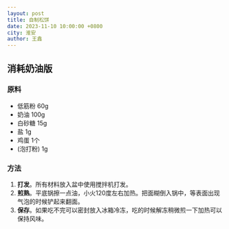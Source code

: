 ```yaml
---
layout: post
title: 自制松饼
date: 2023-11-10 10:00:00 +0800
city: 淮安
author: 王鑫
---
```


## 消耗奶油版

### 原料

* 低筋粉 60g
* 奶油 100g
* 白砂糖 15g
* 盐 1g
* 鸡蛋 1个
* (泡打粉) 1g

### 方法

1. **打发**。所有材料放入盆中使用搅拌机打发。
2. **煎熟**。平底锅擦一点油，小火120度左右加热。把面糊倒入锅中，等表面出现气泡的时候铲起来翻面。
3. **保存**。如果吃不完可以密封放入冰箱冷冻，吃的时候解冻稍微煎一下加热可以保持风味。

